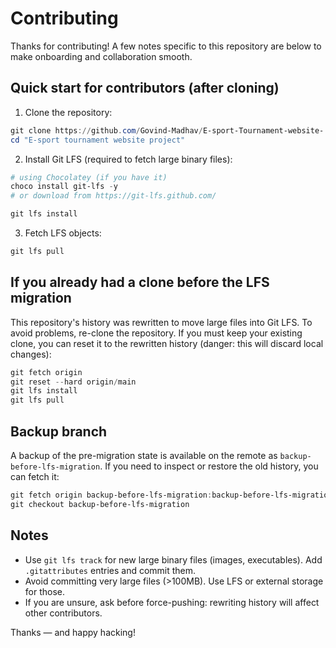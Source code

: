 # Contributing

Thanks for contributing! A few notes specific to this repository are below to make onboarding and collaboration smooth.

## Quick start for contributors (after cloning)
1. Clone the repository:

```powershell
git clone https://github.com/Govind-Madhav/E-sport-Tournament-website-.git
cd "E-sport tournament website project"
```

2. Install Git LFS (required to fetch large binary files):

```powershell
# using Chocolatey (if you have it)
choco install git-lfs -y
# or download from https://git-lfs.github.com/

git lfs install
```

3. Fetch LFS objects:

```powershell
git lfs pull
```

## If you already had a clone before the LFS migration
This repository's history was rewritten to move large files into Git LFS. To avoid problems, re-clone the repository. If you must keep your existing clone, you can reset it to the rewritten history (danger: this will discard local changes):

```powershell
git fetch origin
git reset --hard origin/main
git lfs install
git lfs pull
```

## Backup branch
A backup of the pre-migration state is available on the remote as `backup-before-lfs-migration`. If you need to inspect or restore the old history, you can fetch it:

```powershell
git fetch origin backup-before-lfs-migration:backup-before-lfs-migration
git checkout backup-before-lfs-migration
```

## Notes
- Use `git lfs track` for new large binary files (images, executables). Add `.gitattributes` entries and commit them.
- Avoid committing very large files (>100MB). Use LFS or external storage for those.
- If you are unsure, ask before force-pushing: rewriting history will affect other contributors.

Thanks — and happy hacking!
